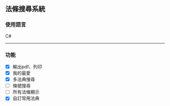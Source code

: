 ## 法條搜尋系統
### 使用語言

C#

----------

### 功能
- [x] 輸出pdf、列印
- [x] 我的最愛
- [x] 多法典搜尋
- [ ] 條號搜尋
- [ ] 所有法條顯示
- [x] 自訂常用法典
